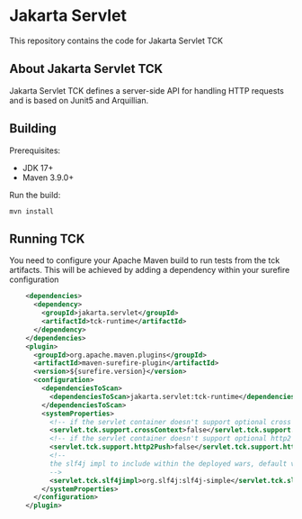 # Jakarta Servlet

This repository contains the code for Jakarta Servlet TCK

About Jakarta Servlet TCK
-------------------------
Jakarta Servlet TCK defines a server-side API for handling HTTP requests and is based on Junit5 and Arquillian.

Building
--------
Prerequisites:

* JDK 17+
* Maven 3.9.0+

Run the build: 

`mvn install`

Running TCK 
------------
You need to configure your Apache Maven build to run tests from the tck artifacts.
This will be achieved by adding a dependency within your surefire configuration
```xml
    <dependencies>
      <dependency>
        <groupId>jakarta.servlet</groupId>
        <artifactId>tck-runtime</artifactId>
      </dependency>
    </dependencies>
    <plugin>
      <groupId>org.apache.maven.plugins</groupId>
      <artifactId>maven-surefire-plugin</artifactId>
      <version>${surefire.version}</version>
      <configuration>
        <dependenciesToScan>
          <dependenciesToScan>jakarta.servlet:tck-runtime</dependenciesToScan>
        </dependenciesToScan>
        <systemProperties>
          <!-- if the servlet container doesn't support optional cross context -->  
          <servlet.tck.support.crossContext>false</servlet.tck.support.crossContext>
          <!-- if the servlet container doesn't support optional http2 push -->  
          <servlet.tck.support.http2Push>false</servlet.tck.support.http2Push>
          <!-- 
          the slf4j impl to include within the deployed wars, default value is org.slf4j:slf4j-simple
          -->  
          <servlet.tck.slf4jimpl>org.slf4j:slf4j-simple</servlet.tck.slf4jimpl>  
        </systemProperties>          
      </configuration>
    </plugin>
```

